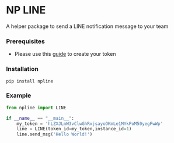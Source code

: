 # NP LINE
A helper package to send a LINE notification message to your team

### Prerequisites
- Please use this [guide](https://www.youtube.com/watch?v=LWNNOgc4MqY) to create your token

### Installation
`pip install npline`

### Example
```python
from npline import LINE

if __name__ == "__main__":
    my_token = 'hLZXJLmW3vClwGhRxjsayoOKmLe1MYkPoM50yegFwWp'
    line = LINE(token_id=my_token,instance_id=1)
    line.send_msg('Hello World!')
```